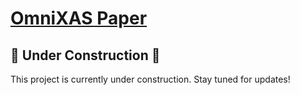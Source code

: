 #  [OmniXAS Paper](https://www.arxiv.org/abs/2409.19552)

## 🚧 Under Construction 🚧
This project is currently under construction. Stay tuned for updates!
